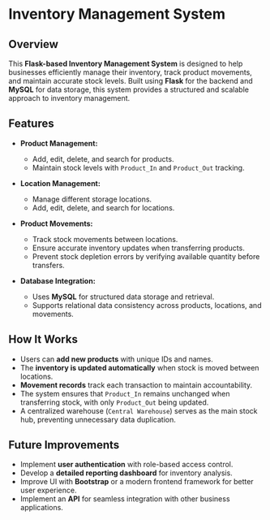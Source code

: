 # Inventory Management System

## Overview
This **Flask-based Inventory Management System** is designed to help businesses efficiently manage their inventory, track product movements, and maintain accurate stock levels. Built using **Flask** for the backend and **MySQL** for data storage, this system provides a structured and scalable approach to inventory management.

## Features
- **Product Management:**
  - Add, edit, delete, and search for products.
  - Maintain stock levels with `Product_In` and `Product_Out` tracking.

- **Location Management:**
  - Manage different storage locations.
  - Add, edit, delete, and search for locations.

- **Product Movements:**
  - Track stock movements between locations.
  - Ensure accurate inventory updates when transferring products.
  - Prevent stock depletion errors by verifying available quantity before transfers.

- **Database Integration:**
  - Uses **MySQL** for structured data storage and retrieval.
  - Supports relational data consistency across products, locations, and movements.

## How It Works
- Users can **add new products** with unique IDs and names.
- The **inventory is updated automatically** when stock is moved between locations.
- **Movement records** track each transaction to maintain accountability.
- The system ensures that `Product_In` remains unchanged when transferring stock, with only `Product_Out` being updated.
- A centralized warehouse (`Central Warehouse`) serves as the main stock hub, preventing unnecessary data duplication.

## Future Improvements
- Implement **user authentication** with role-based access control.
- Develop a **detailed reporting dashboard** for inventory analysis.
- Improve UI with **Bootstrap** or a modern frontend framework for better user experience.
- Implement an **API** for seamless integration with other business applications.

